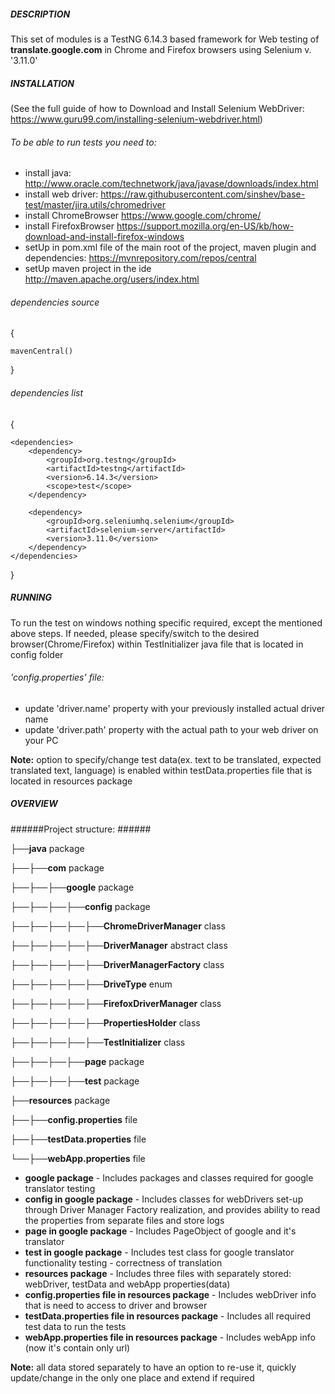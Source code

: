 ##### DESCRIPTION #####

This set of modules is a TestNG 6.14.3 based framework for Web testing of **translate.google.com** in Chrome and Firefox browsers using Selenium v. '3.11.0'

##### INSTALLATION #####
(See the full guide of how to Download and Install Selenium WebDriver: https://www.guru99.com/installing-selenium-webdriver.html)

###### To be able to run tests you need to: ######
* install java:
http://www.oracle.com/technetwork/java/javase/downloads/index.html
* install web driver:
https://raw.githubusercontent.com/sinshev/base-test/master/jira.utils/chromedriver
* install ChromeBrowser
https://www.google.com/chrome/
* install FirefoxBrowser
https://support.mozilla.org/en-US/kb/how-download-and-install-firefox-windows
* setUp in pom.xml file of the main root of the project, maven plugin and dependencies:
https://mvnrepository.com/repos/central
* setUp maven project in the ide
http://maven.apache.org/users/index.html

###### dependencies source ######
{

    mavenCentral()
}
    
###### dependencies list ######
{

    <dependencies>
        <dependency>
            <groupId>org.testng</groupId>
            <artifactId>testng</artifactId>
            <version>6.14.3</version>
            <scope>test</scope>
        </dependency>

        <dependency>
            <groupId>org.seleniumhq.selenium</groupId>
            <artifactId>selenium-server</artifactId>
            <version>3.11.0</version>
        </dependency>
    </dependencies>

}

##### RUNNING #####

To run the test on windows nothing specific required, except the mentioned above steps.
If needed, please specify/switch to the desired browser(Chrome/Firefox) within TestInitializer java file that is located in config folder

###### 'config.properties' file: ######
* update 'driver.name' property with your previously installed actual driver name
* update 'driver.path' property with the actual path to your web driver on your PC

**Note:** option to specify/change test data(ex. text to be translated, expected translated text, language) 
is enabled within testData.properties file that is located in resources package

##### OVERVIEW #####

######Project structure: ######

├──**java** package

├──├──**com** package

├──├──├──**google** package

├──├──├──├──**config** package

├──├──├──├──├──**ChromeDriverManager** class

├──├──├──├──├──**DriverManager** abstract class

├──├──├──├──├──**DriverManagerFactory** class

├──├──├──├──├──**DriveType** enum

├──├──├──├──├──**FirefoxDriverManager** class

├──├──├──├──├──**PropertiesHolder** class

├──├──├──├──├──**TestInitializer** class

├──├──├──├──**page** package

├──├──├──├──**test** package

├──**resources** package

├──├──**config.properties** file

├──├──**testData.properties** file

└──├──**webApp.properties** file

* **google package** - Includes packages and classes required for google translator testing
* **config in google package** - Includes classes for webDrivers set-up through Driver Manager Factory realization, 
and provides ability to read the properties from separate files and store logs
* **page in google package** - Includes PageObject of google and it's translator
* **test in google package** - Includes test class for google translator functionality testing - correctness of translation
* **resources package** - Includes three files with separately stored: webDriver, testData and webApp properties(data)
* **config.properties file in resources package** - Includes webDriver info that is need to access to driver and browser
* **testData.properties file in resources package** - Includes all required test data to run the tests 
* **webApp.properties file in resources package** - Includes webApp info (now it's contain only url)

**Note:** all data stored separately to have an option to re-use it, quickly update/change in the only one place and 
extend if required




